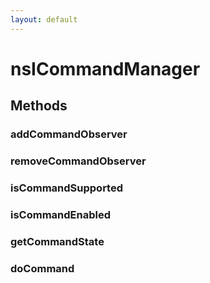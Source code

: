 ```yaml
---
layout: default
---
```


# nsICommandManager #

## Methods ##

### addCommandObserver ###

### removeCommandObserver ###

### isCommandSupported ###

### isCommandEnabled ###

### getCommandState ###

### doCommand ###

